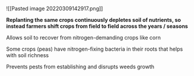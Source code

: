 ![[Pasted image 20220309142917.png]]

**Replanting the same crops continuously depletes soil of nutrients, so instead farmers shift crops from field to field across the years / seasons**


Allows soil to recover from nitrogen-demanding crops like corn

Some crops (peas) have nitrogen-fixing bacteria in their roots that helps with soil richness

Prevents pests from establishing and disrupts weeds growth
